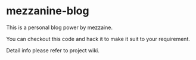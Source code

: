mezzanine-blog
==============
This is a personal blog power by mezzaine.

You can checkout this code and hack it to make it suit to your requirement.

Detail info please refer to project wiki.
